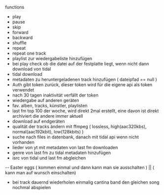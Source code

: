 functions

- play
- pause
- skip
- forward
- backward
- shuffle
- repeat
- repeat one track
- playlist zur wiedergabeliste hinzufügen
- bei play check ob die datei auf der festplatte liegt, wenn nicht dann download von tidal
- tidal download
- metadaten zu heruntergeladenen track hinzufügen ( dateipfad == null )
- Auth gibt token zurück, dieser token wird für die eigene api als token verwendet
- nach 30 tagen inaktivität verfällt der token
- wiedergabe auf anderen geräten
- fav. alben, tracks, künstler, playlisten
- last fm top 100 der woche, wird direkt 2mal erstellt, eine davon ist direkt archiviert die andere immer aktuell
- download auf endgeräten
- qualität der tracks ändern mit ffmpeg ( lossless, high(aac320kbs), normal(aac192kbit), low(128kbits) )
- suche nach files in datenbank, danach mit tidal api wenn nicht vorhanden
- lieder von yt mit metadaten von last fm downloaden
- genre von last fm zu tidal metadaten hinzufügen
- isrc von tidal und last fm abgleichen



-- Easter eggs ( kommen einmal und dann kann man sie ausschalten ) || ( kann man auf wunsch einschalten)
- bei track dauernd wiederholen einmalig cantina band den gleichen song nochmal abspielen
